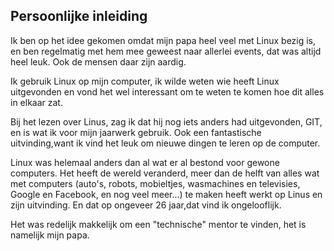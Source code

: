 Persoonlijke inleiding
------------------

Ik ben op het idee gekomen omdat mijn papa heel veel met Linux bezig is, en ben regelmatig met hem mee geweest naar allerlei events, dat was altijd heel leuk. Ook de mensen daar zijn aardig.

Ik gebruik Linux op mijn computer, ik wilde weten wie heeft Linux uitgevonden en vond het wel interessant om te weten te komen hoe dit alles in elkaar zat.

Bij het lezen over Linus, zag ik dat hij nog iets anders had uitgevonden, GIT, en is wat ik voor mijn jaarwerk gebruik. Ook een fantastische uitvinding,want ik vind het leuk om nieuwe dingen te leren op de computer.

Linux was helemaal anders dan al wat er al bestond voor gewone computers. Het heeft de wereld veranderd, meer dan de helft van alles wat met computers  (auto's, robots, mobieltjes, wasmachines en televisies, Google en Facebook, en nog veel meer...) te maken heeft werkt op Linus en zijn uitvinding. En dat op ongeveer 26 jaar,dat vind ik ongelooflijk.

Het was redelijk makkelijk om een "technische" mentor te vinden, het is namelijk mijn papa.
